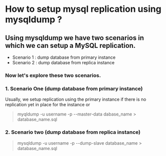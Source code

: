 # **How to setup mysql replication using mysqldump ?**
## Using mysqldump we have two scenarios in which we can setup a MySQL replication.
- Scenario 1 : dump database from primary instance
- Scenario 2 : dump database from replica instance
### Now let's explore these two scenarios.
### 1. Scenario One (dump database from primary instance)
Usually, we setup replication using the primary instance if there is no replication yet in place for the instance or 

> myqldump -u username -p  --master-data dabase_name  > database_name.sql

### 2. Scenario two (dump database from replica instance)

> mysqldump -u username -p --dump-slave database_name > database_name.sql 
